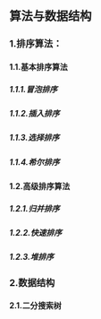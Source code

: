## 算法与数据结构

### 1.排序算法：

#### 1.1.基本排序算法

##### 1.1.1.冒泡排序
##### 1.1.2.插入排序
##### 1.1.3.选择排序
##### 1.1.4.希尔排序
  
#### 1.2.高级排序算法

##### 1.2.1.归并排序
##### 1.2.2.快速排序
##### 1.2.3.堆排序
 
### 2.数据结构

#### 2.1.二分搜索树
